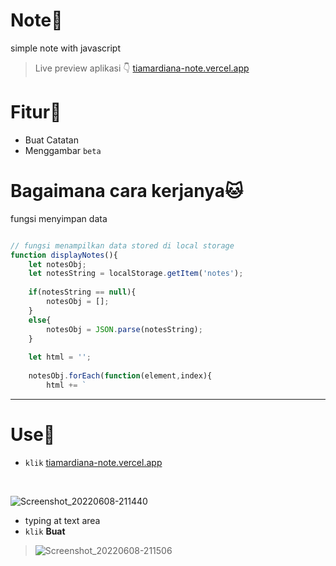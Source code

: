 # Note🐣
simple note with javascript
> Live preview aplikasi 👇
<a href="https://tiamardiana-note.vercel.app/">tiamardiana-note.vercel.app</a>

# Fitur📣
- Buat Catatan
- Menggambar `` beta ``

# Bagaimana cara kerjanya🐱

fungsi menyimpan data 

```javascript

// fungsi menampilkan data stored di local storage
function displayNotes(){
	let notesObj;
	let notesString = localStorage.getItem('notes');
	
	if(notesString == null){
		notesObj = [];
	}
	else{
		notesObj = JSON.parse(notesString);
	}
	
	let html = '';
	
	notesObj.forEach(function(element,index){
		html += `

```


<hr>

# Use🐥

- ``klik`` <a href="https://tiamardiana-note.vercel.app/">tiamardiana-note.vercel.app</a>
<br>

![Screenshot_20220608-211440](https://user-images.githubusercontent.com/79065496/172640831-349c5db4-e831-4b1e-89bc-48ecda252f76.png)

- typing at text area
- ``klik`` <b>Buat</b>
>![Screenshot_20220608-211506](https://user-images.githubusercontent.com/79065496/172642332-9bf148bb-da59-4ab9-bf02-d13cdfa5a8ed.png)

